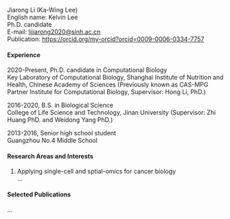 Jiarong Li (Ka-Wing Lee)  
English name: Kelvin Lee  
Ph.D. candidate  
E-mail: lijiarong2020@sinh.ac.cn  
Publication: https://orcid.org/my-orcid?orcid=0009-0006-0334-7757  

#### Experience  

2020-Present, Ph.D. candidate in Computational Biology  
Key Laboratory of Computational Biology, Shanghai Institute of Nutrition and Health, Chinese Academy of Sciences (Previously known as CAS-MPG Partner Institute for Computational Biology, Supervisor: Hong Li, PhD.)  

2016-2020, B.S. in Biological Science  
College of Life Science and Technology, Jinan University (Supervisor: Zhi Huang PhD. and Weidong Yang PhD.)  

2013-2016, Senior high school student  
Guangzhou No.4 Middle School  

#### Research Areas and Interests  
1. Applying single-cell and sptial-omics for cancer biology  
...  

#### Selected Publications  

...  
